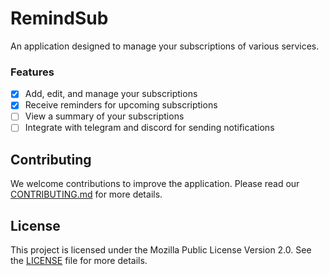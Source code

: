 # RemindSub
An application designed to manage your subscriptions of various services.

### Features
- [x] Add, edit, and manage your subscriptions
- [x] Receive reminders for upcoming subscriptions
- [ ] View a summary of your subscriptions
- [ ] Integrate with telegram and discord for sending notifications

## Contributing

We welcome contributions to improve the application. Please read our [CONTRIBUTING.md](CONTRIBUTING.md) for more details.

## License

This project is licensed under the Mozilla Public License Version 2.0. See the [LICENSE](LICENSE) file for more details.
